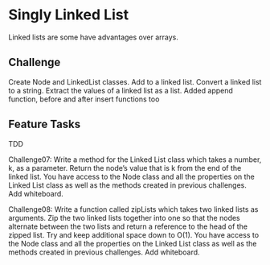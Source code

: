 # Singly Linked List
Linked lists are some have advantages over arrays.

## Challenge
Create Node and LinkedList classes. Add to a linked list. Convert a linked list to a string. Extract the values of a linked list as a list.
Added append function, before and after insert functions too

## Feature Tasks
TDD

Challenge07: Write a method for the Linked List class which takes a number, k, as a parameter. Return the node’s value that is k from the end of the linked list. You have access to the Node class and all the properties on the Linked List class as well as the methods created in previous challenges. Add whiteboard.

Challenge08: Write a function called zipLists which takes two linked lists as arguments. Zip the two linked lists together into one so that the nodes alternate between the two lists and return a reference to the head of the zipped list. Try and keep additional space down to O(1). You have access to the Node class and all the properties on the Linked List class as well as the methods created in previous challenges. Add whiteboard.